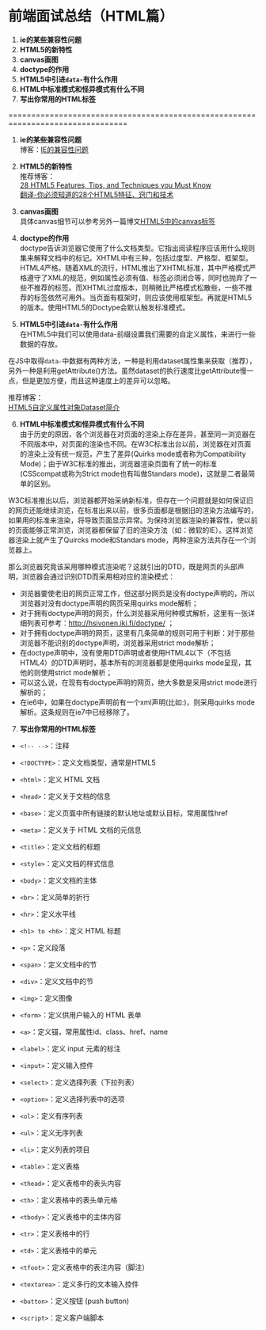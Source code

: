 # 前端面试总结（HTML篇）
1. **ie的某些兼容性问题**
2. **HTML5的新特性**  
3. **canvas画图**
4. **doctype的作用**
5. **HTML5中引进`data-`有什么作用**
6. **HTML中标准模式和怪异模式有什么不同**
7. **写出你常用的HTML标签**

================================================================================

1. **ie的某些兼容性问题**  
博客：[IE的兼容性问题](http://fengzheqi.com/2015/10/18/%E6%B5%8F%E8%A7%88%E5%99%A8%E5%85%BC%E5%AE%B9/)

2. **HTML5的新特性**  
推荐博客：  
[28 HTML5 Features, Tips, and Techniques you Must Know](http://code.tutsplus.com/tutorials/25-html5-features-tips-and-techniques-you-must-know--net-13520)  
[翻译-你必须知道的28个HTML5特征、窍门和技术](http://www.zhangxinxu.com/wordpress/2010/08/%E7%BF%BB%E8%AF%91-%E4%BD%A0%E5%BF%85%E9%A1%BB%E7%9F%A5%E9%81%93%E7%9A%8428%E4%B8%AAhtml5%E7%89%B9%E5%BE%81%E3%80%81%E7%AA%8D%E9%97%A8%E5%92%8C%E6%8A%80%E6%9C%AF/)

3. **canvas画图**  
具体canvas细节可以参考另外一篇博文[HTML5中的canvas标签](http://fengzheqi.com/2015/11/25/HTML5%E4%B8%ADcanvas%E6%A0%87%E7%AD%BE%E5%B0%8F%E8%B0%88/)

4. **doctype的作用**  
doctype告诉浏览器它使用了什么文档类型。它指出阅读程序应该用什么规则集来解释文档中的标记。XHTML中有三种，包括过度型、严格型、框架型。HTML4严格。随着XML的流行，HTML推出了XHTML标准，其中严格模式严格遵守了XML的规范，例如属性必须有值、标签必须闭合等，同时也抛弃了一些不推荐的标签。而XHTML过度版本，则稍微比严格模式松散些，一些不推荐的标签依然可用外。当页面有框架时，则应该使用框架型。再就是HTML5的版本。使用HTML5的Doctype会默认触发标准模式。

5. **HTML5中引进`data-`有什么作用**  
在HTML5中我们可以使用data-前缀设置我们需要的自定义属性，来进行一些数据的存放。

在JS中取得`data-`中数据有两种方法，一种是利用dataset属性集来获取（推荐），另外一种是利用getAttribute()方法。虽然dataset的执行速度比getAttribute慢一点，但是更加方便，而且这种速度上的差异可以忽略。

推荐博客：  
[HTML5自定义属性对象Dataset简介](http://www.zhangxinxu.com/wordpress/2011/06/html5%E8%87%AA%E5%AE%9A%E4%B9%89%E5%B1%9E%E6%80%A7%E5%AF%B9%E8%B1%A1dataset%E7%AE%80%E4%BB%8B/)

6. **HTML中标准模式和怪异模式有什么不同**  
由于历史的原因，各个浏览器在对页面的渲染上存在差异，甚至同一浏览器在不同版本中，对页面的渲染也不同。在W3C标准出台以前，浏览器在对页面的渲染上没有统一规范，产生了差异(Quirks mode或者称为Compatibility Mode)；由于W3C标准的推出，浏览器渲染页面有了统一的标准(CSScompat或称为Strict mode也有叫做Standars mode)，这就是二者最简单的区别。

W3C标准推出以后，浏览器都开始采纳新标准，但存在一个问题就是如何保证旧的网页还能继续浏览，在标准出来以前，很多页面都是根据旧的渲染方法编写的，如果用的标准来渲染，将导致页面显示异常。为保持浏览器渲染的兼容性，使以前的页面能够正常浏览，浏览器都保留了旧的渲染方法（如：微软的IE）。这样浏览器渲染上就产生了Quircks mode和Standars mode，两种渲染方法共存在一个浏览器上。

那么浏览器究竟该采用哪种模式渲染呢？这就引出的DTD，既是网页的头部声明，浏览器会通过识别DTD而采用相对应的渲染模式：

- 浏览器要使老旧的网页正常工作，但这部分网页是没有doctype声明的，所以浏览器对没有doctype声明的网页采用quirks mode解析；
- 对于拥有doctype声明的网页，什么浏览器采用何种模式解析，这里有一张详细列表可参考：http://hsivonen.iki.fi/doctype/ ；
- 对于拥有doctype声明的网页，这里有几条简单的规则可用于判断：对于那些浏览器不能识别的doctype声明，浏览器采用strict mode解析；
- 在doctype声明中，没有使用DTD声明或者使用HTML4以下（不包括HTML4）的DTD声明时，基本所有的浏览器都是使用quirks mode呈现，其他的则使用strict mode解析；
- 可以这么说，在现有有doctype声明的网页，绝大多数是采用strict mode进行解析的；
- 在ie6中，如果在doctype声明前有一个xml声明(比如:<?xml version="1.0" encoding="iso-8859-1"?>)，则采用quirks mode解析。这条规则在ie7中已经移除了。

7. **写出你常用的HTML标签**
- `<!-- -->`：注释
- `<!DOCTYPE>`：定义文档类型，通常是HTML5
- `<html>`：定义 HTML 文档
- `<head>`：定义关于文档的信息
- `<base>`：定义页面中所有链接的默认地址或默认目标，常用属性href
- `<meta>`：定义关于 HTML 文档的元信息
- `<title>`：定义文档的标题
- `<style>`：定义文档的样式信息

- `<body>`：定义文档的主体
- `<br>`：定义简单的折行
- `<hr>`：定义水平线
- `<h1> to <h6>`：定义 HTML 标题
- `<p>`：定义段落
- `<span>`：定义文档中的节
- `<div>`：定义文档中的节
- `<img>`：定义图像
- `<form>`：定义供用户输入的 HTML 表单
- `<a>`：定义锚，常用属性id、class、href、name
- `<label>`：定义 input 元素的标注
- `<input>`：定义输入控件
- `<select>`：定义选择列表（下拉列表）
- `<option>`：定义选择列表中的选项
- `<ol>`：定义有序列表
- `<ul>`：定义无序列表
- `<li>`：定义列表的项目
- `<table>`：定义表格
- `<thead>`：定义表格中的表头内容
- `<th>`：定义表格中的表头单元格
- `<tbody>`：定义表格中的主体内容
- `<tr>`：定义表格中的行
- `<td>`：定义表格中的单元
- `<tfoot>`：定义表格中的表注内容（脚注）
- `<textarea>`：定义多行的文本输入控件
- `<button>`：定义按钮 (push button)

- `<script>`：定义客户端脚本
